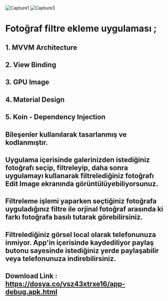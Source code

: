 ![Capture1](https://user-images.githubusercontent.com/106450848/220617970-39dd15f5-2c6d-4e95-a1e8-36471e6e17e6.PNG) ![Capture3](https://user-images.githubusercontent.com/106450848/220617985-e875a15a-8f8a-48d0-bd71-f890b8b73fa4.PNG)


# Fotoğraf filtre ekleme uygulaması ; 
## 1. MVVM Architecture
## 2. View Binding
## 3. GPU Image
## 4. Material Design
## 5. Koin - Dependency Injection
## Bileşenler kullanılarak tasarlanmış ve kodlanmıştır.
## Uygulama içerisinde galerinizden istediğiniz fotoğrafı seçip, filtreleyip, daha sonra uygulamayı kullanarak filtrelediğiniz fotoğrafı Edit Image ekranında görüntülüyebiliyorsunuz.
## Filtreleme işlemi yaparken seçtiğiniz fotoğrafa uyguladığınız filtre ile orjinal fotoğraf arasında ki farkı fotoğrafa basılı tutarak görebilirsiniz.
## Filtrelediğiniz görsel local olarak telefonunuza inmiyor. App'in içerisinde kaydediliyor paylaş butonu sayesinde istediğiniz yerde paylaşabilir veya telefonunuza indirebilirsiniz.

## Download Link : https://dosya.co/vsz43xtrxe16/app-debug.apk.html

